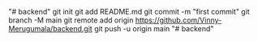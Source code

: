 "# backend"  git init git add README.md git commit -m "first commit" git branch -M main git remote add origin https://github.com/Vinny-Merugumala/backend.git git push -u origin main
"# backend" 
